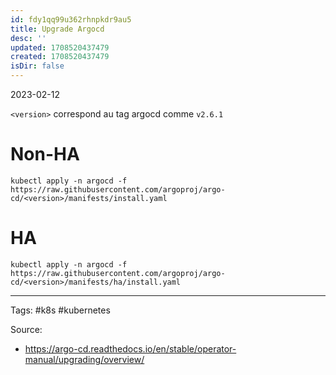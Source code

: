 ```yaml
---
id: fdy1qq99u362rhnpkdr9au5
title: Upgrade Argocd
desc: ''
updated: 1708520437479
created: 1708520437479
isDir: false
---
```

2023-02-12

`<version>` correspond au tag argocd comme `v2.6.1`

# Non-HA

```Shell
kubectl apply -n argocd -f https://raw.githubusercontent.com/argoproj/argo-cd/<version>/manifests/install.yaml
```

# HA

```Shell
kubectl apply -n argocd -f https://raw.githubusercontent.com/argoproj/argo-cd/<version>/manifests/ha/install.yaml
```


--- 
Tags: #k8s #kubernetes 

Source:
- https://argo-cd.readthedocs.io/en/stable/operator-manual/upgrading/overview/

